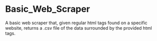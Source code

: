 # Basic_Web_Scraper
A basic web scraper that, given regular html tags found on a specific website, returns a .csv file of the data surrounded by the provided html tags.
